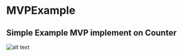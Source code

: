 # MVPExample
## Simple Example MVP implement on Counter

![alt text](https://m.media-amazon.com/images/I/51G26e3Y9XL._AC_SY450_.jpg)

